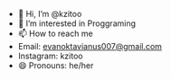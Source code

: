 - 👋 Hi, I’m @kzitoo
- 👀 I’m interested in Proggraming
- 📫 How to reach me
- Email: evanoktavianus007@gmail.com
- Instagram: kzitoo
- 😄 Pronouns: he/her

<!---
kzitoo/kzitoo is a ✨ special ✨ repository because its `README.md` (this file) appears on your GitHub profile.
You can click the Preview link to take a look at your changes.
--->
